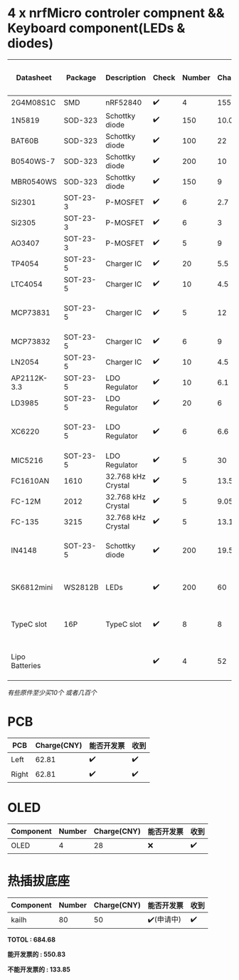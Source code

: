 # 4 x nrfMicro controler compnent && Keyboard component(LEDs & diodes)
| Datasheet      | Package  | Description        | Check | Number | Charge(CNY) | 能否开发票 | 收到 |
|----------------|----------|--------------------|-------|--------|-------------|------------|------|
| 2G4M08S1C      | SMD      | nRF52840           | ✔️     | 4      | 155.94      | ✔️          | ✔️    |
| 1N5819         | SOD-323  | Schottky diode     | ✔️     | 150    | 10.02       | ✔️          | ✔️    |
| BAT60B         | SOD-323  | Schottky diode     | ✔️     | 100    | 22          | ❌         | ✔️    |
| B0540WS-7      | SOD-323  | Schottky diode     | ✔️     | 200    | 10          | ✔️          | ✔️    |
| MBR0540WS      | SOD-323  | Schottky diode     | ✔️     | 150    | 9           | ✔️          | ✔️    |
| Si2301         | SOT-23-3 | P-MOSFET           | ✔️     | 6      | 2.7         | ❌         |
| Si2305         | SOT-23-3 | P-MOSFET           | ✔️     | 6      | 3           | ❌         |
| AO3407         | SOT-23-3 | P-MOSFET           | ✔️     | 5      | 9           | ❌         |
| TP4054         | SOT-23-5 | Charger IC         | ✔️     | 20     | 5.5         | ❌         | ✔️    |
| LTC4054        | SOT-23-5 | Charger IC         | ✔️     | 10     | 4.5         | ❌         | ✔️    |
| MCP73831       | SOT-23-5 | Charger IC         | ✔️     | 5      | 12          | ✔️(申请中)  | ✔️    |
| MCP73832       | SOT-23-5 | Charger IC         | ✔️     | 6      | 9           | ❌         |
| LN2054         | SOT-23-5 | Charger IC         | ✔️     | 10     | 4.5         | ❌         | ✔️    |
| AP2112K-3.3    | SOT-23-5 | LDO Regulator      | ✔️     | 10     | 6.1         | ❌         | ✔️    |
| LD3985         | SOT-23-5 | LDO Regulator      | ✔️     | 20     | 6           | ❌         | ✔️    |
| XC6220         | SOT-23-5 | LDO Regulator      | ✔️     | 6      | 6.6         | ✔️(申请中)  |
| MIC5216        | SOT-23-5 | LDO Regulator      | ✔️     | 5      | 30          | ❌         |
| FC1610AN       | 1610     | 32.768 kHz Crystal | ✔️     | 5      | 13.50       | ❌         | ✔️    |
| FC-12M         | 2012     | 32.768 kHz Crystal | ✔️     | 5      | 9.05        | ❌         | ✔️    |
| FC-135         | 3215     | 32.768 kHz Crystal | ✔️     | 5      | 13.15       | ✔️          | ✔️    |
| IN4148         | SOT-23-5 | Schottky diode     | ✔️     | 200    | 19.5        | ✔️(申请中)  |
| SK6812mini     | WS2812B  | LEDs               | ✔️     | 200    | 60          | ✔️(申请中)  | ✔️    |
| TypeC slot     | 16P      | TypeC slot         | ✔️     | 8      | 8           | ✔️(申请中)  |
| Lipo Batteries |          |                    | ✔️     | 4      | 52          | ✔️(申请中)  | ✔️    |

*有些原件至少买10个 或者几百个* 


# PCB 
| PCB   | Charge(CNY) | 能否开发票 | 收到 |
|-------|-------------|------------|------|
| Left  | 62.81       | ✔️          | ✔️    |
| Right | 62.81       | ✔️          | ✔️    |

# OLED

| Component | Number | Charge(CNY) | 能否开发票 | 收到 |
|-----------|--------|-------------|------------|------|
| OLED      | 4      | 28          | ❌         | ✔️    |

# 热插拔底座
| Component | Number | Charge(CNY) | 能否开发票 | 收到 |
|-----------|--------|-------------|------------|------|
| kailh     | 80     | 50          | ✔️(申请中)  | ✔️    |


**TOTOL        : 684.68** 

**能开发票的   : 550.83** 

**不能开发票的 : 133.85** 
